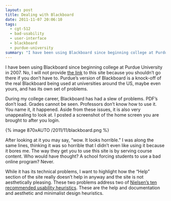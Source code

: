 ```yaml
---
layout: post
title: Dealing with Blackboard
date: 2011-11-07 20:06:10
tags:
  - cgt-512
  - bad-usability
  - user-interface
  - blackboard
  - purdue-university
summary: "I have been using Blackboard since beginning college at Purdue University in 2007. No, I will not provide the link to this site because you shouldn’t go there if you don’t have to. Purdue’s version of Blackboard is a knock-off of the real Blackboard"
---
```


I have been using Blackboard since beginning college at Purdue University in 2007. No, I will not provide [the link][1] to this site because you shouldn’t go there if you don’t have to. Purdue’s version of Blackboard is a knock-off of the real Blackboard being used at universities around the US, maybe even yours, and has its own set of problems.

During my college career, Blackboard has had a slew of problems. PDF’s don’t load. Grades cannot be seen. Professors don’t know how to use it. You name it, it happened. Aside from these issues, it is also very unappealing to look at. I posted a screenshot of the home screen you are brought to after you login.

{% image 870xAUTO /2011/11/blackboard.png %}

After looking at it you may say, “wow. It looks horrible.” I was along the same lines, thinking it was so horrible that I didn’t even like using it because it bores me. The way they get you to use this site is by serving course content. Who would have thought? A school forcing students to use a bad online program? Never.

While it has its technical problems, I want to highlight how the “Help” section of the site really doesn’t help in anyway and the site is not aesthetically pleasing. These two problems address two of [Nielsen’s ten recommended usability heuristics][3]. These are the help and documentation and aesthetic and minimalist design heuristics.

   [1]: https://blackboard.purdue.edu/webct/entryPageIns.dowebct
   [3]: http://www.useit.com/papers/heuristic/heuristic_list.html
